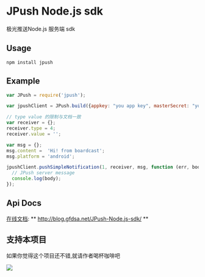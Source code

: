 JPush Node.js sdk
======================
极光推送Node.js 服务端 sdk
## Usage

```
npm install jpush
```

## Example

``` js
var JPush = require('jpush');

var jpushClient = JPush.build({appkey: "you app key", masterSecret: "you master secret key"});

// type value 的限制与文档一致
var receiver = {};
receiver.type = 4;
receiver.value = '';

var msg = {};
msg.content =  'Hi! from boardcast';
msg.platform = 'android';

jpushClient.pushSimpleNotification(1, receiver, msg, function (err, body) {
  // JPush server message
  console.log(body);
});
```

## Api Docs

[在线文档](http://blog.gfdsa.net/JPush-Node.js-sdk/):
** http://blog.gfdsa.net/JPush-Node.js-sdk/ **

## 支持本项目
如果你觉得这个项目还不错,就请作者喝杯咖啡吧

[![](http://blog.gfdsa.net/img/pay_encourage.png)](http://me.alipay.com/youxilua)
